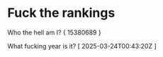 # Fuck the rankings

Who the hell am I?
{ 15380689 }

What fucking year is it?
[ 2025-03-24T00:43:20Z ]
